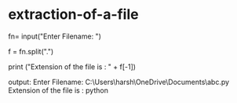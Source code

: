 # extraction-of-a-file
fn= input("Enter Filename: ")

f = fn.split(".")

print ("Extension of the file is : " + f[-1])

output:
Enter Filename: C:\Users\harsh\OneDrive\Documents\abc.py
Extension of the file is : python
